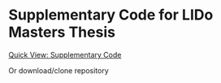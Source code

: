 # Supplementary Code for LIDo Masters Thesis
[Quick View: Supplementary Code](https://github.com/blue-moon22/lido-thesis-2017/blob/master/Supplementary_Code.Rmd)

Or download/clone repository
